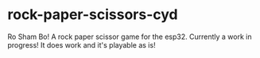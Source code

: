 # rock-paper-scissors-cyd
Ro Sham Bo! A rock paper scissor game for the esp32.
Currently a work in progress!
It does work and it's playable as is!

